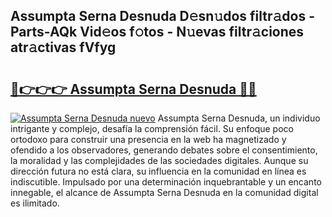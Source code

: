 ## Assumpta Serna Desnuda D𝚎sn𝚞dos filtr𝚊dos - Parts-AQk Vid𝚎os f𝚘tos - N𝚞evas filtr𝚊ciones atr𝚊ctivas fVfyg

# <h2><a href="http://mbd2qsg.tromn.icu/?c=Assumpta+Serna+Desnuda">🔗👉👉👉 Assumpta Serna Desnuda 🔗🔗</a></h2>

[![Assumpta Serna Desnuda nuevo](https://i.imgur.com/pEAQMta.gif)](http://mbd2qsg.tromn.icu/?c=Assumpta+Serna+Desnuda)
Assumpta Serna Desnuda, un individuo intrigante y complejo, desafía la comprensión fácil. Su enfoque poco ortodoxo para construir una presencia en la web ha magnetizado y ofendido a los observadores, generando debates sobre el consentimiento, la moralidad y las complejidades de las sociedades digitales. Aunque su dirección futura no está clara, su influencia en la comunidad en línea es indiscutible. Impulsado por una determinación inquebrantable y un encanto innegable, el alcance de Assumpta Serna Desnuda en la comunidad digital es ilimitado.
